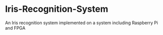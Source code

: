 # Iris-Recognition-System
An Iris recognition system implemented on a system including Raspberry Pi and FPGA
